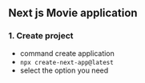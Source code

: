 ## Next js Movie application



### 1. Create project 

- command create application 
- `npx create-next-app@latest`
- select the option you need